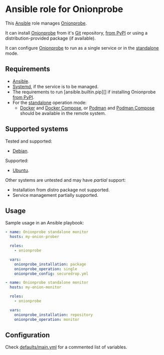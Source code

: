 # Ansible role for Onionprobe

This [Ansible][] role manages [Onionprobe][].

It can install [Onionprobe][] from it's [Git][] repository, [from PyPI][]
or using a distribution-provided package (if available).

It can configure [Onionprobe][] to run as a single service or in the
[standalone][] mode.

[Ansible]: https://ansible.com
[Onionprobe]: https://gitlab.torproject.org/tpo/onion-services/onionprobe
[Git]: https://git-scm.com
[from PyPI]: https://pypi.org/project/onionprobe/

## Requirements

* [Ansible][].
* [Systemd][], if the service is to be managed.
* The requirements to run [ansible.builtin.pip][] if installing Onionprobe [from PyPI][].
* For the [standalone][] operation mode:
  * [Docker][] and [Docker Compose][], or [Podman][] and [Podman Compose][] should be
    available in the remote system.

[Systemd]: https://systemd.io
[ansible.builin.pip]: https://docs.ansible.com/ansible/latest/collections/ansible/builtin/pip_module.html
[standalone]: https://onionservices.torproject.org/apps/web/onionprobe/standalone/
[Docker]: https://docker.com
[Podman]: https://podman.io
[Docker Compose]: https://docs.docker.com/compose/
[Podman Compose]: https://github.com/containers/podman-compose

## Supported systems

Tested and supported:

* [Debian](https://debian.org).

Supported:

* [Ubuntu](https://ubuntu.com).

Other systems are untested and may have _partial_ support:

* Installation from distro package not supported.
* Service management partially supported.

## Usage

Sample usage in an Ansible playbook:

```yaml
- name: Onionprobe standalone monitor
  hosts: my-onion-prober

  roles:
    - onionprobe

  vars:
    onionprobe_installation: package
    onionprobe_operation: single
    onionprobe_config: securedrop.yml

- name: Onionprobe standalone monitor
  hosts: my-onion-monitor

  roles:
    - onionprobe

  vars:
    onionprobe_installation: repository
    onionprobe_operation: monitor

```

## Configuration

Check [defaults/main.yml](defaults/main.yml) for a commented list of variables.
